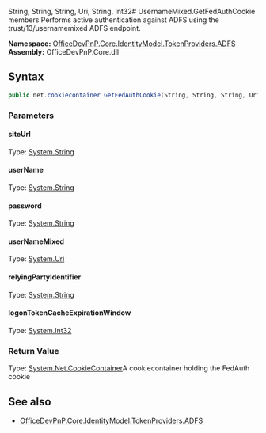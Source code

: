 String, String, String, Uri, String, Int32# UsernameMixed.GetFedAuthCookie members
Performs active authentication against ADFS using the trust/13/usernamemixed ADFS endpoint.  

**Namespace:** [OfficeDevPnP.Core.IdentityModel.TokenProviders.ADFS](OfficeDevPnP.Core.IdentityModel.TokenProviders.ADFS.md)  
**Assembly:** OfficeDevPnP.Core.dll  
## Syntax
```C#
public net.cookiecontainer GetFedAuthCookie(String, String, String, Uri, String, Int32)
```
### Parameters
#### siteUrl
Type: [System.String](System.String.md) 
#### 
#### userName
Type: [System.String](System.String.md) 
#### 
#### password
Type: [System.String](System.String.md) 
#### 
#### userNameMixed
Type: [System.Uri](System.Uri.md) 
#### 
#### relyingPartyIdentifier
Type: [System.String](System.String.md) 
#### 
#### logonTokenCacheExpirationWindow
Type: [System.Int32](System.Int32.md) 
#### 
### Return Value
Type: [System.Net.CookieContainer](System.Net.CookieContainer.md)A cookiecontainer holding the FedAuth cookie
## See also
- [OfficeDevPnP.Core.IdentityModel.TokenProviders.ADFS](OfficeDevPnP.Core.IdentityModel.TokenProviders.ADFS.md)
